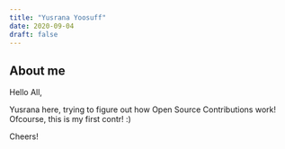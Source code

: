 ```yaml
---
title: "Yusrana Yoosuff"
date: 2020-09-04
draft: false
---
```


## About me
Hello All,

Yusrana here, trying to figure out how Open Source Contributions work! 
Ofcourse, this is my first contr! :)

Cheers!